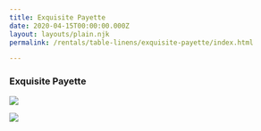 ```yaml
---
title: Exquisite Payette
date: 2020-04-15T00:00:00.000Z
layout: layouts/plain.njk
permalink: /rentals/table-linens/exquisite-payette/index.html

---
```


### Exquisite Payette
<section class="grid-container" markdown="1">

<a title="Antique Gold Exquisite Payette" class="photo-overlay" href="/static/img/table-linens/05-Exquisite-Payette/payette-antiquegold-crop.jpg">![](/static/img/table-linens/05-Exquisite-Payette/payette-antiquegold-crop.jpg)</a>

<a title="Rose Gold Exquisite Payette" class="photo-overlay" href="/static/img/table-linens/05-Exquisite-Payette/payette-rosegold-crop.jpg">![](/static/img/table-linens/05-Exquisite-Payette/payette-rosegold-crop.jpg)</a>

</section>